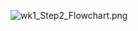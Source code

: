 ![wk1_Step2_Flowchart.png](https://github.com/mustseers/swift-starter-week1/blob/1bb2a0bc8994aa59be2cd0319378d4b47b957d32/wk1_Step2_Flowchart.png)
